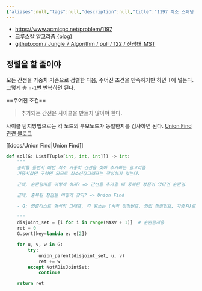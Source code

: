 ```yaml
---
{"aliases":null,"tags":null,"description":null,"title":"1197 최소 스패닝 트리 {boj}","created":"2023-08-20T22:32:04","updated":"2024-03-02T22:32:28","dg-publish":true,"permalink":"/docs/algorithms/1197 최소 스패닝 트리 {boj}/","dgPassFrontmatter":true}
---
```


- <https://www.acmicpc.net/problem/1197>  
- [크루스칼 알고리즘 {blog}](https://ongveloper.tistory.com/376)
- [github.com / Jungle 7 Algorithm / pull / 122 / 전성태_MST](https://github.com/Jungle-7-Algorithm-study/Algorithm-Study/pull/122)

## 정렬을 할 줄이야

모든 간선을 가중치 기준으로 정렬한 다음, 주어진 조건을 만족하기만 하면 T에 넣는다. 그렇게 총 `n-1`번 반복하면 된다.

==주어진 조건==

> 추가되는 간선은 사이클을 만들지 않아야 한다.

사이클 탐지방법으로는 각 노드의 부모노드가 동일한지를 검사하면 된다. [Union Find 관련 블로그](https://chanhuiseok.github.io/posts/algo-33/)

[[docs/Union Find\|Union Find]]

```python
def sol(G: List[Tuple[int, int, int]]) -> int:
    """
    순회를 돌면서 매번 최소 가중치 간선을 찾아 추가하는 알고리즘
    가중치값만 구하면 되므로 최소신장그래프는 작성하지 않는다.

    근데, 순환탐지를 어떻게 하지? => 간선을 추가할 때 중복된 정점이 있다면 순환임.

    근데, 중복된 정점을 어떻게 찾지? => Union Find

    - G: 연결리스트 형식의 그래프, 각 원소는 (시작 정점번호, 인접 정점번호, 가중치)로 이루어져 있다.

    """
    disjoint_set = [i for i in range(MAXV + 1)]  # 순환탐지용
    ret = 0
    G.sort(key=lambda e: e[2])

    for u, v, w in G:
        try:
            union_parent(disjoint_set, u, v)
            ret += w
        except NotADisJointSet:
            continue

    return ret
```
